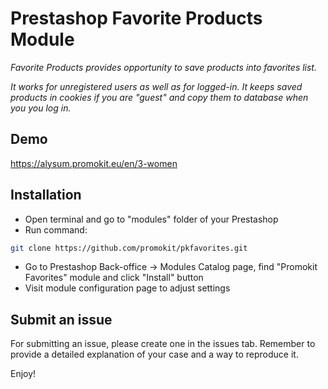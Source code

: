 # Prestashop Favorite Products Module

_Favorite Products provides opportunity to save products into favorites list._

_It works for unregistered users as well as for logged-in. It keeps saved products in cookies if you are "guest" and copy them to database when you you log in._

## Demo
https://alysum.promokit.eu/en/3-women

## Installation

* Open terminal and go to "modules" folder of your Prestashop
* Run command: 
```bash
git clone https://github.com/promokit/pkfavorites.git
```
* Go to Prestashop Back-office -> Modules Catalog page, find "Promokit Favorites" module and click "Install" button
* Visit module configuration page to adjust settings

## Submit an issue

For submitting an issue, please create one in the issues tab. Remember to provide a detailed explanation of your case and a way to reproduce it.

Enjoy!